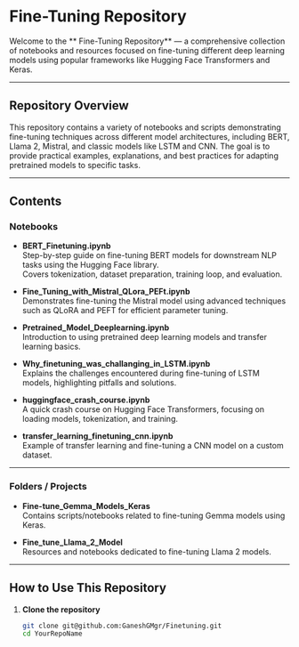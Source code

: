 # Fine-Tuning Repository

Welcome to the ** Fine-Tuning Repository** — a comprehensive collection of notebooks and resources focused on fine-tuning different deep learning models using popular frameworks like Hugging Face Transformers and Keras.

---

## Repository Overview

This repository contains a variety of notebooks and scripts demonstrating fine-tuning techniques across different model architectures, including BERT, Llama 2, Mistral, and classic models like LSTM and CNN. The goal is to provide practical examples, explanations, and best practices for adapting pretrained models to specific tasks.

---

## Contents

### Notebooks

- **BERT_Finetuning.ipynb**  
  Step-by-step guide on fine-tuning BERT models for downstream NLP tasks using the Hugging Face library.  
  Covers tokenization, dataset preparation, training loop, and evaluation.

- **Fine_Tuning_with_Mistral_QLora_PEFt.ipynb**  
  Demonstrates fine-tuning the Mistral model using advanced techniques such as QLoRA and PEFT for efficient parameter tuning.

- **Pretrained_Model_Deeplearning.ipynb**  
  Introduction to using pretrained deep learning models and transfer learning basics.

- **Why_finetuning_was_challanging_in_LSTM.ipynb**  
  Explains the challenges encountered during fine-tuning of LSTM models, highlighting pitfalls and solutions.

- **huggingface_crash_course.ipynb**  
  A quick crash course on Hugging Face Transformers, focusing on loading models, tokenization, and training.

- **transfer_learning_finetuning_cnn.ipynb**  
  Example of transfer learning and fine-tuning a CNN model on a custom dataset.

---

### Folders / Projects

- **Fine-tune_Gemma_Models_Keras**  
  Contains scripts/notebooks related to fine-tuning Gemma models using Keras.

- **Fine_tune_Llama_2_Model**  
  Resources and notebooks dedicated to fine-tuning Llama 2 models.

---

## How to Use This Repository

1. **Clone the repository**  
   ```bash
   git clone git@github.com:GaneshGMgr/Finetuning.git
   cd YourRepoName
   ```